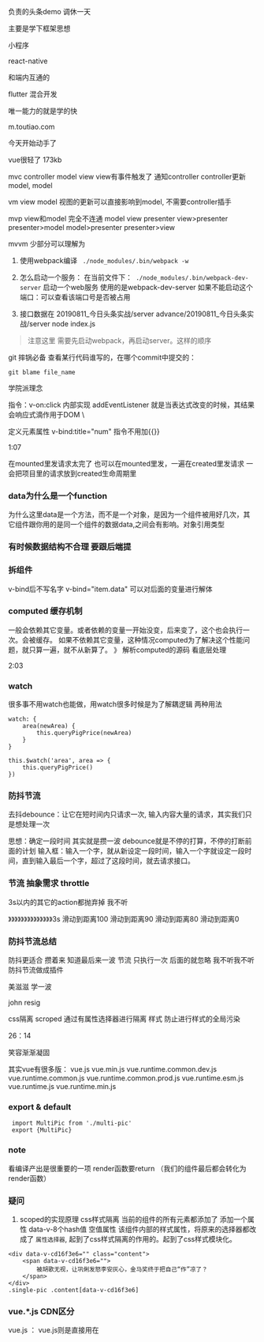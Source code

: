 负责的头条demo 调休一天

主要是学下框架思想

小程序 

react-native 

和端内互通的

flutter 混合开发 

唯一能力的就是学的快

m.toutiao.com 

今天开始动手了 

vue很轻了 173kb 

 mvc 
 controller  model view 
 view有事件触发了 通知controller controller更新model, model 

vm 
 view model 视图的更新可以直接影响到model, 不需要controller插手 

 mvp view和model 完全不连通 
model view presenter 
view>presenter  presenter>model model>presenter presenter>view

mvvm 
少部分可以理解为 




1. 使用webpack编译
` ./node_modules/.bin/webpack -w`
2. 怎么启动一个服务：
在当前文件下：` ./node_modules/.bin/webpack-dev-server` 启动一个web服务 
使用的是webpack-dev-server 
如果不能启动这个端口：可以查看该端口号是否被占用

3. 接口数据在 20190811_今日头条实战/server
advance/20190811_今日头条实战/server              node index.js 

> 注意这里 需要先启动webpack，再启动server。这样的顺序

git 摔锅必备 
查看某行代码谁写的，在哪个commit中提交的：
```
git blame file_name
```

学院派理念 

指令：v-on:click 内部实现 addEventListener
就是当表达式改变的时候，其结果会响应式滴作用于DOM \

定义元素属性 v-bind:title="num" 指令不用加{{}}

1:07 

在mounted里发请求太完了 也可以在mounted里发，一遍在created里发请求 一会把项目里的请求放到created生命周期里

### data为什么是一个function 
为什么这里data是一个方法，而不是一个对象，是因为一个组件被用好几次，其它组件跟你用的是同一个组件的数据data,之间会有影响。对象引用类型 

### 有时候数据结构不合理  要跟后端提

### 拆组件 
v-bind后不写名字 v-bind="item.data" 可以对后面的变量进行解体


### computed  缓存机制
一般会依赖其它变量。或者依赖的变量一开始没变，后来变了，这个也会执行一次。会被缓存。
如果不依赖其它变量，这种情况computed为了解决这个性能问题，就只算一遍，就不从新算了。
》 解析computed的源码 看底层处理 


2:03 


### watch 
很多事不用watch也能做，用watch很多时候是为了解耦逻辑
两种用法

```
watch: {
    area(newArea) {
        this.queryPigPrice(newArea)
    }
}
```

```
this.$watch('area', area => {
    this.queryPigPrice()
})
```

### 防抖节流 

去抖debounce：让它在短时间内只请求一次, 输入内容大量的请求，其实我们只是想处理一次

思想：确定一段时间 其实就是攒一波 
debounce就是不停的打算，不停的打断前面的计划
输入框：输入一个字，就从新设定一段时间，输入一个字就设定一段时间，直到输入最后一个字，超过了这段时间，就去请求接口。


### 节流 抽象需求 throttle 

3s以内的其它的action都抛弃掉  我不听

》》》》》》》》》》》》》》3s 
滑动到距离100 
    滑动到距离90
        滑动到距离80 
            滑动到距离0

### 防抖节流总结
防抖更适合 攒着来 知道最后来一波
节流 只执行一次 后面的就忽略 我不听我不听 
防抖节流做成插件 

美滋滋 学一波 

john resig

css隔离 
 scroped 通过有属性选择器进行隔离 样式 防止进行样式的全局污染 

 26：14

 笑容渐渐凝固 

 其实vue有很多版：
 vue.js
 vue.min.js
 vue.runtime.common.dev.js
 vue.runtime.common.js
 vue.runtime.common.prod.js
 vue.runtime.esm.js
 vue.runtime.js
 vue.runtime.min.js 


### export & default 
```
 import MultiPic from './multi-pic'
 export {MultiPic}
```

### note 
看编译产出是很重要的一项
render函数要return （我们的组件最后都会转化为render函数）

### 疑问

1. scoped的实现原理 css样式隔离
当前的组件的所有元素都添加了 添加一个属性 data-v-8个hash值 空值属性
该组件内部的样式属性，将原来的选择器都改成了 ` 属性选择器 `, 起到了css样式隔离的作用的。起到了css样式模块化。

```
<div data-v-cd16f3e6="" class="content">
    <span data-v-cd16f3e6="">
        被胡歌无视，让巩俐发怒李安灰心，金马奖终于把自己“作”凉了？
    </span>
</div>
.single-pic .content[data-v-cd16f3e6]
```

### vue.*.js CDN区分

vue.js ： vue.js则是直接用在<script>标签中的，完整版本，直接就可以通过script引用。
vue.common.js :预编译调试时，CommonJS规范的格式，可以使用require("")引用的NODEJS格式。
vue.esm.js：预编译调试时， EcmaScript Module（ES MODULE)，支持import from 最新标准的。
vue.runtime.js ：生产的运行时，需要预编译，比完整版小30%左右，前端性能最优
vue.runtime.esm.js：生产运行时，esm标准。
vue.runtime.common.js:生产运行时，commonJS标准。

common和esm分别是2种现代模块化规范CommonJS和EcmaScript Module的缩写

vue.js则是直接用在<script>标签中的。

1.若是自己写个小demo测试一下
用vue.js即可，方便阅读源码

2.若你是用vue2+webpack2开发项目（vue-cli采用的方式）
开发环境用vue.esm.js
生产环境用vue.runtime.esm.js，比完整版小30%左右，前端性能更优


### alias 设置别名
将长路径设置为

```
alias: {
    vue: './node_modules/vue/dist/vue.runtime.common.js'
}
```

```
module.exports = {
  //...
  resolve: {
    alias: {
      Utilities: path.resolve(__dirname, 'src/utilities/'),
      Templates: path.resolve(__dirname, 'src/templates/')
    }
  }
};
```

Now,instead of using relative paths when importing like so:
import Utility from '../../utilities/utility'

you can use the alias:
import Utilty from 'Utilities/utilify'


### vue-loader原理
vue-loader 的内部实现核心是 vue-template-compiler。
一般情况下，vue项目中的 vue和vue-template-compiler的版本要一致。单文件组件中的 <template> 块的默认编译器

vue-loader是webpack的一个loader，可以讲vue后缀的文件处理成js文件。
将template转化为render函数，style样式转化为js，处理到render函数这里的 createElement 元素里的样式属性。

针对<style> 和 <template> 中的静态资源当作模块来对待，并且使用webpack的 loaders进行处理。
对每个组件模拟处css作用域，原理给该组件的所有元素添加data-v-hash属性，通过属性选择器的方式添加样式，算是css模块化的一种。

### v-bind="item.data"
可以解构item.data 给组件 

### component 动态组件 
渲染一个"元组件"为动态组件。依 is 的值，来决定哪个组件被渲染
`<component :is="item.type | formatComponentName" v-bind="item.data"></component>`

### 统一组件声明

### keep-alive的实现原理 （缓存实例）???

### mixin 
可以让你把工具函数都注入到每个实例里面，适用于非常通用的函数
data: 隐式被混入
created onReachBottom 既干净 又能进行注入到需要的组件里，外面的组件感知不到，但是它又可以使用。美滋滋。
在销毁的生命周期里 销毁下

### 科学技术法 1e3 = 1000 3e3 = 3000

### 自定义指令 
遇到了小众的库 插件，没有vue的对应插件，这种情况就需要接触到DOM的底层，做成指令的来处理。
可以在插件写，在插件里定义一个组件，组件的名字就叫 `echars`, 
1:12

### vm.$el
类型： Element只读 Vue实例使用的根DOM元素 取组件的跟元素，将echars绑定到该元素上


### 老师杀进程  学习liunx命令
lsof -i4TCP:9000
kill -9 44550/ 进程号
再查一遍 



